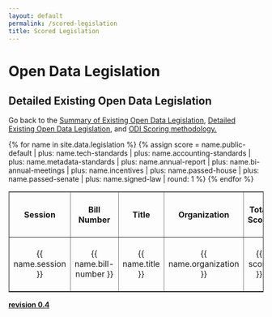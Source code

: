 ```yaml
---
layout: default
permalink: /scored-legislation
title: Scored Legislation
---
```


# Open Data Legislation
## Detailed Existing Open Data Legislation
Go back to the <a target="_blank" href="/legislation">Summary of Existing Open Data Legislation</a>, <a target="_blank" href="/detailed-legislation">Detailed Existing Open Data Legislation</a>, and <a target="_blank" href="/scoring">ODI Scoring methodology.</a>
<table cellpadding="10" border="1">
	<tr>
		<th>Session</th>
		<th>Bill Number</th>
		<th>Title</th>
		<th>Organization</th>
		<th>Total Score</th>
		<th>Score Public Default</th>
		<th>Score Tech Standards</th>
		<th>Score Accounting Standards</th>
		<th>Score Metadata Standards</th>
		<th>Score Annual Report</th>
		<th>Score Bi-Annual Report</th>
		<th>Score Incentives</th>
		<th>Score Passed House</th>
		<th>Score Passed Senate</th>
		<th>Score Signed Law</th>
	</tr>
{% for name in site.data.legislation %}
{% assign score = name.public-default | plus: name.tech-standards | plus: name.accounting-standards | plus: name.metadata-standards | plus: name.annual-report | plus: name.bi-annual-meetings | plus: name.incentives | plus: name.passed-house | plus: name.passed-senate | plus: name.signed-law | round: 1 %}
  <tr>
  	<td width="06%" align="center">{{ name.session }}</td>
  	<td width="06%" align="center">{{ name.bill-number }}</td>
  	<td width="17%" align="center">{{ name.title }}</td>
  	<td width="06%" align="center">{{ name.organization }}</td>
  	<td width="05%" align="center">{{ score }}</td>
  	<td width="05%" align="center">{{ name.public-default }}</td>
  	<td width="05%" align="center">{{ name.tech-standards }}</td>
  	<td width="05%" align="center">{{ name.accounting-standards }}</td>
  	<td width="05%" align="center">{{ name.metadata-standards }}</td>
  	<td width="05%" align="center">{{ name.annual-report }}</td>
  	<td width="05%" align="center">{{ name.bi-annual-meetings }}</td>
  	<td width="05%" align="center">{{ name.incentives }}</td>
  	<td width="05%" align="center">{{ name.passed-house }}</td>
  	<td width="05%" align="center">{{ name.passed-senate }}</td>
  	<td width="05%" align="center">{{ name.signed-law }}</td>
  </tr>
{% endfor %}
</table>

**<a target="_blank" href="https://github.com/opendatainitiative/opendatalegislation/tree/0.4">revision 0.4</a>**
